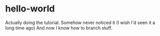 # hello-world
Actually doing the tutorial. Somehow never noticed it (I wish I'd seen it a long time ago)
And now I know how to branch stuff.
